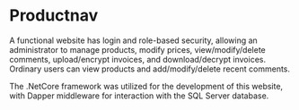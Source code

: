 # Productnav
A functional website has login and role-based security, allowing an administrator to manage products, modify prices, view/modify/delete comments, upload/encrypt invoices, and download/decrypt invoices. Ordinary users can view products and add/modify/delete recent comments.

The .NetCore framework was utilized for the development of this website, with Dapper middleware for interaction with the SQL Server database.
